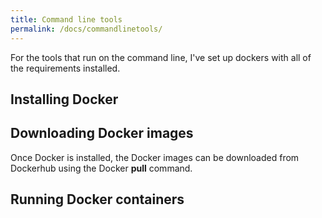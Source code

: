 ```yaml
---
title: Command line tools
permalink: /docs/commandlinetools/
---
```

For the tools that run on the command line, I've set up dockers with all of the requirements installed.

## Installing Docker

## Downloading Docker images
Once Docker is installed, the Docker images can be downloaded from Dockerhub using the Docker **pull** command.

## Running Docker containers